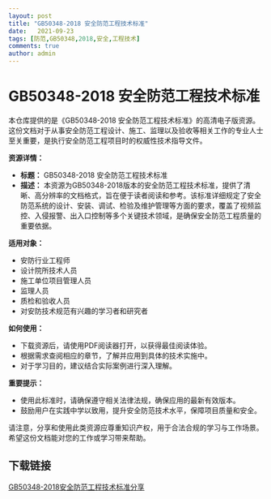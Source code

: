 ```yaml
---
layout: post
title: "GB50348-2018 安全防范工程技术标准"
date:   2021-09-23
tags: [防范,GB50348,2018,安全,工程技术]
comments: true
author: admin
---
```

# GB50348-2018 安全防范工程技术标准

本仓库提供的是《GB50348-2018 安全防范工程技术标准》的高清电子版资源。这份文档对于从事安全防范工程设计、施工、监理以及验收等相关工作的专业人士至关重要，是执行安全防范工程项目时的权威性技术指导文件。

**资源详情：**
- **标题：** GB50348-2018 安全防范工程技术标准
- **描述：** 本资源为GB50348-2018版本的安全防范工程技术标准，提供了清晰、高分辨率的文档格式，旨在便于读者阅读和参考。该标准详细规定了安全防范系统的设计、安装、调试、检验及维护管理等方面的要求，覆盖了视频监控、入侵报警、出入口控制等多个关键技术领域，是确保安全防范工程质量的重要依据。

**适用对象：**
- 安防行业工程师
- 设计院所技术人员
- 施工单位项目管理人员
- 监理人员
- 质检和验收人员
- 对安防技术规范有兴趣的学习者和研究者

**如何使用：**
- 下载资源后，请使用PDF阅读器打开，以获得最佳阅读体验。
- 根据需求查阅相应的章节，了解并应用到具体的技术实施中。
- 对于学习目的，建议结合实际案例进行深入理解。

**重要提示：**
- 使用此标准时，请确保遵守相关法律法规，确保应用的最新有效版本。
- 鼓励用户在实践中学以致用，提升安全防范技术水平，保障项目质量和安全。

请注意，分享和使用此类资源应尊重知识产权，用于合法合规的学习与工作场景。希望这份文档能对您的工作或学习带来帮助。

## 下载链接

[GB50348-2018安全防范工程技术标准分享](https://pan.quark.cn/s/ef4e45281e68)